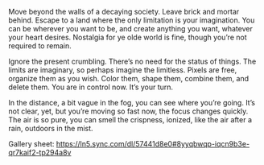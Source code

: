 Move beyond the walls of a decaying society. Leave brick and mortar behind. Escape to a land where the only limitation is your imagination. You can be wherever you want to be, and create anything you want, whatever your heart desires. Nostalgia for ye olde world is fine, though you’re not required to remain.

Ignore the present crumbling. There’s no need for the status of things. The limits are imaginary, so perhaps imagine the limitless. Pixels are free, organize them as you wish. Color them, shape them, combine them, and delete them. You are in control now. It’s your turn.

In the distance, a bit vague in the fog, you can see where you’re going. It’s not clear, yet, but you’re moving so fast now, the focus changes quickly. The air is so pure, you can smell the crispness, ionized, like the air after a rain, outdoors in the mist.  

Gallery sheet: https://ln5.sync.com/dl/57441d8e0#8yyqbwqp-iqcn9b3e-qr7kaif2-tp294a8v 

